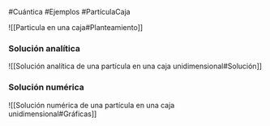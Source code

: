 
#Cuántica 
#Ejemplos 
#PartículaCaja 

![[Particula en una caja#Planteamiento]]

### Solución analítica

![[Solución analítica de una partícula en una caja unidimensional#Solución]]

### Solución numérica

![[Solución numérica de una partícula en una caja unidimensional#Gráficas]]
